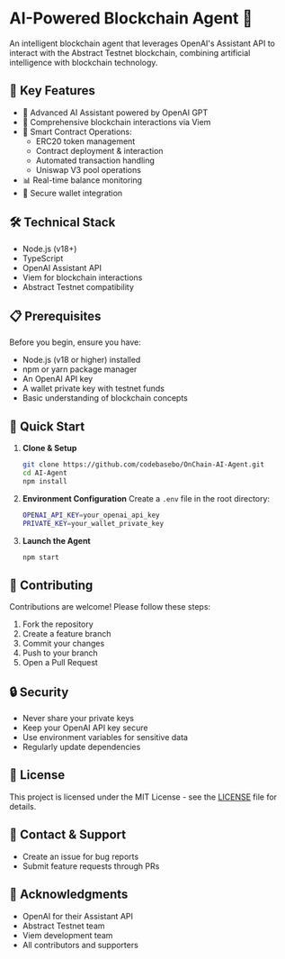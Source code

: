 # AI-Powered Blockchain Agent 🤖

An intelligent blockchain agent that leverages OpenAI's Assistant API to interact with the Abstract Testnet blockchain, combining artificial intelligence with blockchain technology.

## 🌟 Key Features

- 🧠 Advanced AI Assistant powered by OpenAI GPT
- 🔗 Comprehensive blockchain interactions via Viem
- 💼 Smart Contract Operations:
  - ERC20 token management
  - Contract deployment & interaction
  - Automated transaction handling
  - Uniswap V3 pool operations
- 📊 Real-time balance monitoring
- 🔐 Secure wallet integration

## 🛠️ Technical Stack

- Node.js (v18+)
- TypeScript
- OpenAI Assistant API
- Viem for blockchain interactions
- Abstract Testnet compatibility

## 📋 Prerequisites

Before you begin, ensure you have:
- Node.js (v18 or higher) installed
- npm or yarn package manager
- An OpenAI API key
- A wallet private key with testnet funds
- Basic understanding of blockchain concepts

## 🚀 Quick Start

1. **Clone & Setup**
   ```bash
   git clone https://github.com/codebasebo/OnChain-AI-Agent.git
   cd AI-Agent
   npm install
   ```

2. **Environment Configuration**
   Create a `.env` file in the root directory:
   ```bash
   OPENAI_API_KEY=your_openai_api_key
   PRIVATE_KEY=your_wallet_private_key
   ```

3. **Launch the Agent**
   ```bash
   npm start
   ```

## 🤝 Contributing

Contributions are welcome! Please follow these steps:
1. Fork the repository
2. Create a feature branch
3. Commit your changes
4. Push to your branch
5. Open a Pull Request

## 🔒 Security

- Never share your private keys
- Keep your OpenAI API key secure
- Use environment variables for sensitive data
- Regularly update dependencies

## 📝 License

This project is licensed under the MIT License - see the [LICENSE](LICENSE) file for details.

## 📮 Contact & Support

- Create an issue for bug reports
- Submit feature requests through PRs


## 🙏 Acknowledgments

- OpenAI for their Assistant API
- Abstract Testnet team
- Viem development team
- All contributors and supporters